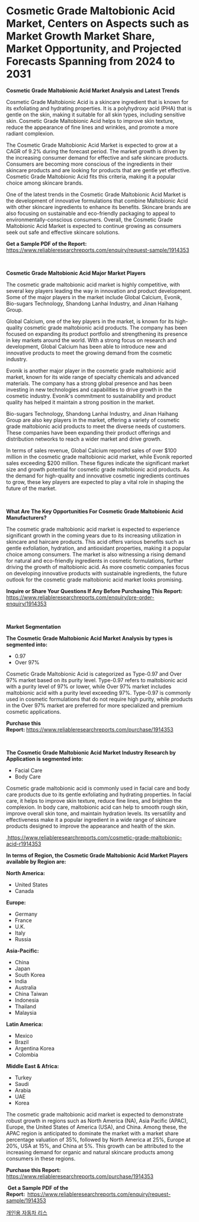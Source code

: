 <p><h1>Cosmetic Grade Maltobionic Acid Market, Centers on Aspects such as Market Growth Market Share, Market Opportunity, and Projected Forecasts Spanning from 2024 to 2031</h1></p><p><strong>Cosmetic Grade Maltobionic Acid Market Analysis and Latest Trends</strong></p>
<p><p>Cosmetic Grade Maltobionic Acid is a skincare ingredient that is known for its exfoliating and hydrating properties. It is a polyhydroxy acid (PHA) that is gentle on the skin, making it suitable for all skin types, including sensitive skin. Cosmetic Grade Maltobionic Acid helps to improve skin texture, reduce the appearance of fine lines and wrinkles, and promote a more radiant complexion.</p><p>The Cosmetic Grade Maltobionic Acid Market is expected to grow at a CAGR of 9.2% during the forecast period. The market growth is driven by the increasing consumer demand for effective and safe skincare products. Consumers are becoming more conscious of the ingredients in their skincare products and are looking for products that are gentle yet effective. Cosmetic Grade Maltobionic Acid fits this criteria, making it a popular choice among skincare brands.</p><p>One of the latest trends in the Cosmetic Grade Maltobionic Acid Market is the development of innovative formulations that combine Maltobionic Acid with other skincare ingredients to enhance its benefits. Skincare brands are also focusing on sustainable and eco-friendly packaging to appeal to environmentally-conscious consumers. Overall, the Cosmetic Grade Maltobionic Acid Market is expected to continue growing as consumers seek out safe and effective skincare solutions.</p></p>
<p><strong>Get a Sample PDF of the Report:&nbsp;</strong> <a href="https://www.reliableresearchreports.com/enquiry/request-sample/1914353">https://www.reliableresearchreports.com/enquiry/request-sample/1914353</a></p>
<p>&nbsp;</p>
<p><strong>Cosmetic Grade Maltobionic Acid Major Market Players</strong></p>
<p><p>The cosmetic grade maltobionic acid market is highly competitive, with several key players leading the way in innovation and product development. Some of the major players in the market include Global Calcium, Evonik, Bio-sugars Technology, Shandong Lanhai Industry, and Jinan Haihang Group.</p><p>Global Calcium, one of the key players in the market, is known for its high-quality cosmetic grade maltobionic acid products. The company has been focused on expanding its product portfolio and strengthening its presence in key markets around the world. With a strong focus on research and development, Global Calcium has been able to introduce new and innovative products to meet the growing demand from the cosmetic industry.</p><p>Evonik is another major player in the cosmetic grade maltobionic acid market, known for its wide range of specialty chemicals and advanced materials. The company has a strong global presence and has been investing in new technologies and capabilities to drive growth in the cosmetic industry. Evonik's commitment to sustainability and product quality has helped it maintain a strong position in the market.</p><p>Bio-sugars Technology, Shandong Lanhai Industry, and Jinan Haihang Group are also key players in the market, offering a variety of cosmetic grade maltobionic acid products to meet the diverse needs of customers. These companies have been expanding their product offerings and distribution networks to reach a wider market and drive growth.</p><p>In terms of sales revenue, Global Calcium reported sales of over $100 million in the cosmetic grade maltobionic acid market, while Evonik reported sales exceeding $200 million. These figures indicate the significant market size and growth potential for cosmetic grade maltobionic acid products. As the demand for high-quality and innovative cosmetic ingredients continues to grow, these key players are expected to play a vital role in shaping the future of the market.</p></p>
<p>&nbsp;</p>
<p><strong>What Are The Key Opportunities For Cosmetic Grade Maltobionic Acid Manufacturers?</strong></p>
<p><p>The cosmetic grade maltobionic acid market is expected to experience significant growth in the coming years due to its increasing utilization in skincare and haircare products. This acid offers various benefits such as gentle exfoliation, hydration, and antioxidant properties, making it a popular choice among consumers. The market is also witnessing a rising demand for natural and eco-friendly ingredients in cosmetic formulations, further driving the growth of maltobionic acid. As more cosmetic companies focus on developing innovative products with sustainable ingredients, the future outlook for the cosmetic grade maltobionic acid market looks promising.</p></p>
<p><strong>Inquire or Share Your Questions If Any Before Purchasing This Report:</strong> <a href="https://www.reliableresearchreports.com/enquiry/pre-order-enquiry/1914353">https://www.reliableresearchreports.com/enquiry/pre-order-enquiry/1914353</a></p>
<p>&nbsp;</p>
<p><strong>Market Segmentation</strong></p>
<p><strong>The Cosmetic Grade Maltobionic Acid Market Analysis by types is segmented into:</strong></p>
<p><ul><li>0.97</li><li>Over 97%</li></ul></p>
<p><p>Cosmetic Grade Maltobionic Acid is categorized as Type-0.97 and Over 97% market based on its purity level. Type-0.97 refers to maltobionic acid with a purity level of 97% or lower, while Over 97% market includes maltobionic acid with a purity level exceeding 97%. Type-0.97 is commonly used in cosmetic formulations that do not require high purity, while products in the Over 97% market are preferred for more specialized and premium cosmetic applications.</p></p>
<p><strong>Purchase this Report:&nbsp;</strong><a href="https://www.reliableresearchreports.com/purchase/1914353">https://www.reliableresearchreports.com/purchase/1914353</a></p>
<p>&nbsp;</p>
<p><strong>The Cosmetic Grade Maltobionic Acid Market Industry Research by Application is segmented into:</strong></p>
<p><ul><li>Facial Care</li><li>Body Care</li></ul></p>
<p><p>Cosmetic grade maltobionic acid is commonly used in facial care and body care products due to its gentle exfoliating and hydrating properties. In facial care, it helps to improve skin texture, reduce fine lines, and brighten the complexion. In body care, maltobionic acid can help to smooth rough skin, improve overall skin tone, and maintain hydration levels. Its versatility and effectiveness make it a popular ingredient in a wide range of skincare products designed to improve the appearance and health of the skin.</p></p>
<p><a href="https://www.reliableresearchreports.com/cosmetic-grade-maltobionic-acid-r1914353">&nbsp;https://www.reliableresearchreports.com/cosmetic-grade-maltobionic-acid-r1914353</a></p>
<p><strong>In terms of Region, the Cosmetic Grade Maltobionic Acid Market Players available by Region are:</strong></p>
<p>
    <p> <strong> North America: </strong>
        <ul>
            <li>United States</li>
            <li>Canada</li>
        </ul>
        </p> 
    <p> <strong> Europe: </strong>
        <ul>
            <li>Germany</li>
            <li>France</li>
            <li>U.K.</li>
            <li>Italy</li>
            <li>Russia</li>
        </ul>
        </p> 
    <p> <strong> Asia-Pacific: </strong>
        <ul>
            <li>China</li>
            <li>Japan</li>
            <li>South Korea</li>
            <li>India</li>
            <li>Australia</li>
            <li>China Taiwan</li>
            <li>Indonesia</li>
            <li>Thailand</li>
            <li>Malaysia</li>
        </ul>
        </p> 
    <p> <strong> Latin America: </strong>
        <ul>
            <li>Mexico</li>
            <li>Brazil</li>
            <li>Argentina Korea</li>
            <li>Colombia</li>
        </ul>
        </p> 
    <p> <strong> Middle East & Africa: </strong>
        <ul>
            <li>Turkey</li>
            <li>Saudi</li>
            <li>Arabia</li>
            <li>UAE</li>
            <li>Korea</li>
        </ul>
    </p>
    </p>
<p><p>The cosmetic grade maltobionic acid market is expected to demonstrate robust growth in regions such as North America (NA), Asia Pacific (APAC), Europe, the United States of America (USA), and China. Among these, the APAC region is anticipated to dominate the market with a market share percentage valuation of 35%, followed by North America at 25%, Europe at 20%, USA at 15%, and China at 5%. This growth can be attributed to the increasing demand for organic and natural skincare products among consumers in these regions.</p></p>
<p><strong>Purchase this Report: </strong><a href="https://www.reliableresearchreports.com/purchase/1914353">https://www.reliableresearchreports.com/purchase/1914353</a></p>
<p>&nbsp;<strong>Get a Sample PDF of the Report:&nbsp;&nbsp;</strong><a href="https://www.reliableresearchreports.com/enquiry/request-sample/1914353">https://www.reliableresearchreports.com/enquiry/request-sample/1914353</a></p>
<p><strong></strong></p>
<p><p><a href="https://github.com/PercyHagernes9778/Market-Research-Report-List-2/blob/main/98931919556.md">개인용 자동차 리스</a></p></p>